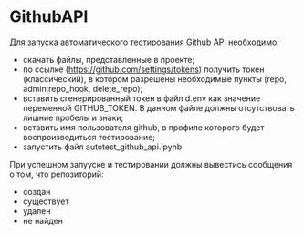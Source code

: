# GithubAPI
Для запуска автоматического тестирования Github API необходимо:
- скачать файлы, представленные в проекте;
- по ссылке (https://github.com/settings/tokens) получить токен (классический), в котором разрешены необходимые пункты (repo, admin:repo_hook, delete_repo);
- вставить сгенерированный токен в файл d.env как значение переменной GITHUB_TOKEN. В данном файле должны отсутствовать лишние пробелы и знаки;
- вставить имя пользователя github, в профиле которого будет воспроизводиться тестирование;
- запустить файл autotest_github_api.ipynb

При успешном запууске и тестировании должны вывестись сообщения о том, что репозиторий:
- создан
- существует
- удален
- не найден
